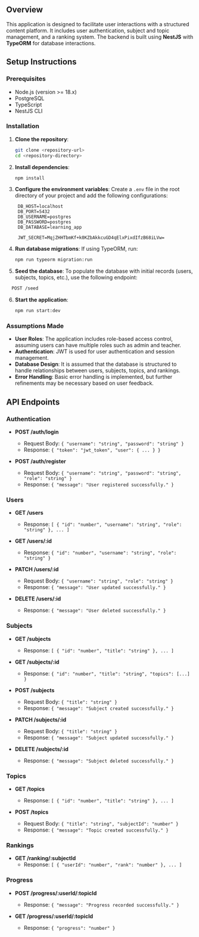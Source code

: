 ## Overview

This application is designed to facilitate user interactions with a structured content platform. It includes user authentication, subject and topic management, and a ranking system. The backend is built using **NestJS** with **TypeORM** for database interactions.

## Setup Instructions

### Prerequisites

- Node.js (version >= 18.x)
- PostgreSQL 
- TypeScript
- NestJS CLI

### Installation

1. **Clone the repository**:
   ```bash
   git clone <repository-url>
   cd <repository-directory>
   ```

2. **Install dependencies**:
   ```bash
   npm install
   ```

3. **Configure the environment variables**:
   Create a `.env` file in the root directory of your project and add the following configurations:
   ```
    DB_HOST=localhost
    DB_PORT=5432
    DB_USERNAME=postgres
    DB_PASSWORD=postgres
    DB_DATABASE=learning_app

    JWT_SECRET=MqjZHHTbmKf+k0KZbAkkcuGD4qElxPixdIfzB68iLVw=
   ```

4. **Run database migrations**:
   If using TypeORM, run:
   ```bash
   npm run typeorm migration:run
   ```
5. **Seed the database**: To populate the database with initial records (users, subjects, topics, etc.), use the following endpoint:

  ```bash
    POST /seed
  ```
6. **Start the application**:
   ```bash
   npm run start:dev
   ```

### Assumptions Made

- **User Roles**: The application includes role-based access control, assuming users can have multiple roles such as admin and teacher.
- **Authentication**: JWT is used for user authentication and session management.
- **Database Design**: It is assumed that the database is structured to handle relationships between users, subjects, topics, and rankings.
- **Error Handling**: Basic error handling is implemented, but further refinements may be necessary based on user feedback.

## API Endpoints

### Authentication

- **POST /auth/login**
  - Request Body: `{ "username": "string", "password": "string" }`
  - Response: `{ "token": "jwt_token", "user": { ... } }`

- **POST /auth/register**
  - Request Body: `{ "username": "string", "password": "string", "role": "string" }`
  - Response: `{ "message": "User registered successfully." }`

### Users

- **GET /users**
  - Response: `[ { "id": "number", "username": "string", "role": "string" }, ... ]`

- **GET /users/:id**
  - Response: `{ "id": "number", "username": "string", "role": "string" }`

- **PATCH /users/:id**
  - Request Body: `{ "username": "string", "role": "string" }`
  - Response: `{ "message": "User updated successfully." }`

- **DELETE /users/:id**
  - Response: `{ "message": "User deleted successfully." }`

### Subjects

- **GET /subjects**
  - Response: `[ { "id": "number", "title": "string" }, ... ]`

- **GET /subjects/:id**
  - Response: `{ "id": "number", "title": "string", "topics": [...] }`

- **POST /subjects**
  - Request Body: `{ "title": "string" }`
  - Response: `{ "message": "Subject created successfully." }`

- **PATCH /subjects/:id**
  - Request Body: `{ "title": "string" }`
  - Response: `{ "message": "Subject updated successfully." }`

- **DELETE /subjects/:id**
  - Response: `{ "message": "Subject deleted successfully." }`

### Topics

- **GET /topics**
  - Response: `[ { "id": "number", "title": "string" }, ... ]`

- **POST /topics**
  - Request Body: `{ "title": "string", "subjectId": "number" }`
  - Response: `{ "message": "Topic created successfully." }`

### Rankings

- **GET /ranking/:subjectId**
  - Response: `[ { "userId": "number", "rank": "number" }, ... ]`

### Progress

- **POST /progress/:userId/:topicId**
  - Response: `{ "message": "Progress recorded successfully." }`

- **GET /progress/:userId/:topicId**
  - Response: `{ "progress": "number" }`


